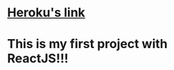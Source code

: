# [Heroku's link](https://alinguyen-goal-coach.herokuapp.com/)
# This is my first project with ReactJS!!!
